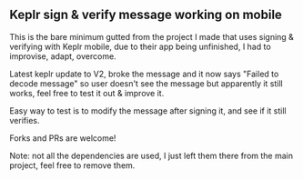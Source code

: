 ## Keplr sign & verify message working on mobile

This is the bare minimum gutted from the project I made that uses signing & verifying with Keplr mobile, due to their app being unfinished, I had to improvise, adapt, overcome.

Latest keplr update to V2, broke the message and it now says "Failed to decode message" so user doesn't see the message but apparently it still works, feel free to test it out & improve it.

Easy way to test is to modify the message after signing it, and see if it still verifies.

Forks and PRs are welcome!

Note: not all the dependencies are used, I just left them there from the main project, feel free to remove them.
